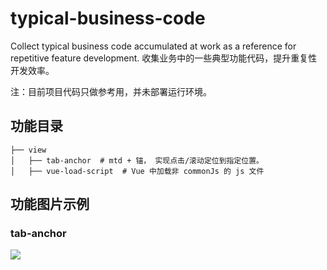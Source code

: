 # typical-business-code
Collect typical business code accumulated at work as a reference for repetitive feature development.
收集业务中的一些典型功能代码，提升重复性开发效率。

注：目前项目代码只做参考用，并未部署运行环境。

## 功能目录
```
├── view
│   ├── tab-anchor  # mtd + 锚， 实现点击/滚动定位到指定位置。
│   ├── vue-load-script  # Vue 中加载非 commonJs 的 js 文件
```

## 功能图片示例
### tab-anchor
<img src="./images/tab-anchor.png"/>
